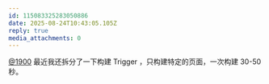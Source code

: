 ```yaml
---
id: 115083325283050886
date: 2025-08-24T10:43:05.105Z
reply: true
media_attachments: 0
---
```


[@1900](https://social.1900.live/@1900) 最近我还拆分了一下构建 Trigger ，只构建特定的页面，一次构建 30-50 秒。

